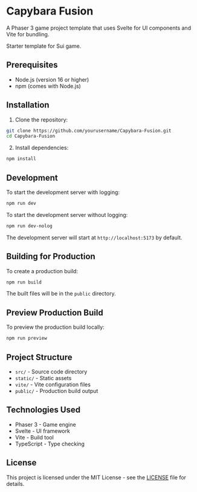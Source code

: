 # Capybara Fusion

A Phaser 3 game project template that uses Svelte for UI components and Vite for bundling.

Starter template for Sui game.

## Prerequisites

- Node.js (version 16 or higher)
- npm (comes with Node.js)

## Installation

1. Clone the repository:
```bash
git clone https://github.com/yourusername/Capybara-Fusion.git
cd Capybara-Fusion
```

2. Install dependencies:
```bash
npm install
```

## Development

To start the development server with logging:
```bash
npm run dev
```

To start the development server without logging:
```bash
npm run dev-nolog
```

The development server will start at `http://localhost:5173` by default.

## Building for Production

To create a production build:
```bash
npm run build
```

The built files will be in the `public` directory.

## Preview Production Build

To preview the production build locally:
```bash
npm run preview
```

## Project Structure

- `src/` - Source code directory
- `static/` - Static assets
- `vite/` - Vite configuration files
- `public/` - Production build output

## Technologies Used

- Phaser 3 - Game engine
- Svelte - UI framework
- Vite - Build tool
- TypeScript - Type checking

## License

This project is licensed under the MIT License - see the [LICENSE](LICENSE) file for details.